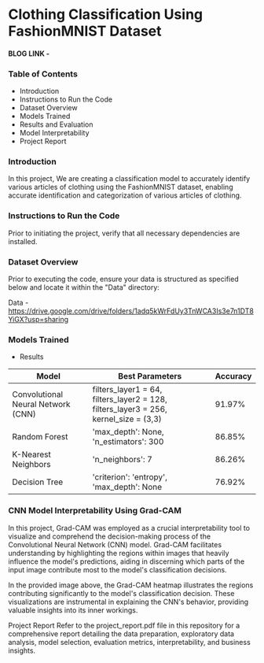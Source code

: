 # Clothing Classification Using FashionMNIST Dataset

#### BLOG LINK - 

### Table of Contents
- Introduction
- Instructions to Run the Code
- Dataset Overview
- Models Trained
- Results and Evaluation 
- Model Interpretability 
- Project Report



### Introduction
In this project, We are creating a classification model to accurately identify various articles of clothing using the FashionMNIST dataset, enabling accurate identification and categorization of various articles of clothing.

### Instructions to Run the Code
Prior to initiating the project, verify that all necessary dependencies are installed.


### Dataset Overview
Prior to executing the code, ensure your data is structured as specified below and locate it within the "Data" directory:

Data - https://drive.google.com/drive/folders/1adq5kWrFdUy3TnWCA3Is3e7n1DT8YiGX?usp=sharing

### Models Trained 
- Results 


| Model                 | Best Parameters                           | Accuracy |
|-----------------------|-------------------------------------------|----------|
| Convolutional Neural Network (CNN) | filters_layer1 = 64, filters_layer2 = 128, filters_layer3 = 256, kernel_size = (3,3)  | 91.97%   |
| Random Forest         | 'max_depth': None, 'n_estimators': 300         | 86.85%   |
| K-Nearest Neighbors   | 'n_neighbors': 7        | 86.26%   |
| Decision Tree         | 'criterion': 'entropy', 'max_depth': None        | 76.92%   |



### CNN Model Interpretability Using Grad-CAM

In this project, Grad-CAM was employed as a crucial interpretability tool to visualize and comprehend the decision-making process of the Convolutional Neural Network (CNN) model. Grad-CAM facilitates understanding by highlighting the regions within images that heavily influence the model's predictions, aiding in discerning which parts of the input image contribute most to the model's classification decisions.



In the provided image above, the Grad-CAM heatmap illustrates the regions contributing significantly to the model's classification decision. These visualizations are instrumental in explaining the CNN's behavior, providing valuable insights into its inner workings.



Project Report
Refer to the project_report.pdf file in this repository for a comprehensive report detailing the data preparation, exploratory data analysis, model selection, evaluation metrics, interpretability, and business insights.

